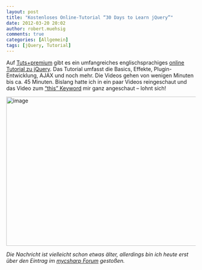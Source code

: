```yaml
---
layout: post
title: "Kostenloses Online-Tutorial “30 Days to Learn jQuery”"
date: 2012-03-20 20:02
author: robert.muehsig
comments: true
categories: [Allgemein]
tags: [jQuery, Tutorial]
---
```

<p>Auf <a href="http://tutsplus.com/">Tuts+premium</a> gibt es ein umfangreiches englischsprachiges <a href="http://tutsplus.com/course/30-days-to-learn-jquery/">online Tutorial zu jQuery</a>. Das Tutorial umfasst die Basics, Effekte, Plugin-Entwicklung, AJAX und noch mehr. Die Videos gehen von wenigen Minuten bis ca. 45 Minuten. Bislang hatte ich in ein paar Videos reingeschaut und das Video zum <a href="http://tutsplus.com/lesson/the-this-keyword/">“this” Keyword</a> mir ganz angeschaut – lohnt sich!&nbsp; </p> <p><a href="http://tutsplus.com/course/30-days-to-learn-jquery/"><img style="background-image: none; border-bottom: 0px; border-left: 0px; padding-left: 0px; padding-right: 0px; display: inline; border-top: 0px; border-right: 0px; padding-top: 0px" title="image" border="0" alt="image" src="{{BASE_PATH}}/assets/wp-images/image1478.png" width="571" height="396"></a></p> <p><em>Die Nachricht ist vielleicht schon etwas älter, allerdings bin ich heute erst über den Eintrag im <a href="http://www.mycsharp.de/wbb2/thread.php?threadid=101405">mycsharp Forum</a> gestoßen.</em></p>
